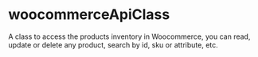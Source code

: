# woocommerceApiClass
A class to access the products inventory in Woocommerce, you can read, update or delete any product, search by id, sku or attribute, etc.

